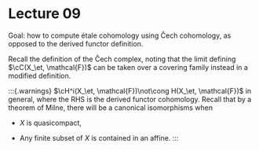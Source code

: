 # Lecture 09

Goal: how to compute étale cohomology using Čech cohomology, as opposed to the derived functor definition.

Recall the definition of the Čech complex, noting that the limit defining $\cC(X_\et, \mathcal{F})$ can be taken over a covering family instead in a modified definition.

:::{.warnings}
$\cH^i(X_\et, \mathcal{F})\not\cong H(X_\et, \mathcal{F})$ in general, where the RHS is the derived functor cohomology. 
Recall that by a theorem of Milne, there will be a canonical isomorphisms when

- $X$ is quasicompact,

- Any finite subset of $X$ is contained in an affine.
:::
